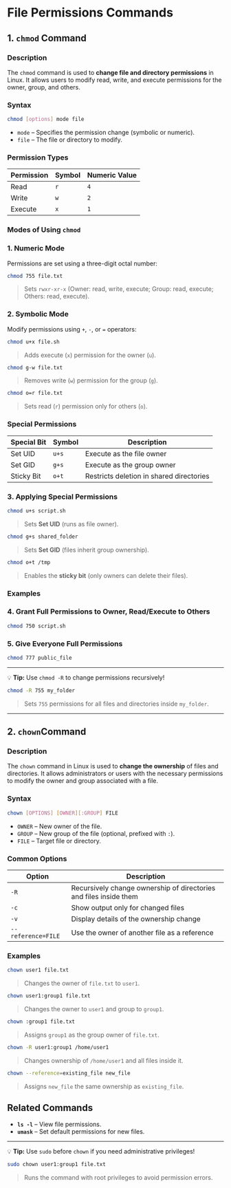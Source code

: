 # File Permissions Commands

## 1. `chmod` Command

### Description
The `chmod` command is used to **change file and directory permissions** in Linux. It allows users to modify read, write, and execute permissions for the owner, group, and others.

### Syntax
```sh
chmod [options] mode file
```
- `mode` – Specifies the permission change (symbolic or numeric).<br>
- `file` – The file or directory to modify.

### Permission Types
| Permission | Symbol | Numeric Value |
|------------|--------|---------------|
| Read       | `r`    | `4`           |
| Write      | `w`    | `2`           |
| Execute    | `x`    | `1`           |

### Modes of Using `chmod`

### 1️. Numeric Mode
Permissions are set using a three-digit octal number:
```sh
chmod 755 file.txt
```
> Sets `rwxr-xr-x` (Owner: read, write, execute; Group: read, execute; Others: read, execute).

### 2️. Symbolic Mode
Modify permissions using `+`, `-`, or `=` operators:
```sh
chmod u+x file.sh
```
> Adds execute (`x`) permission for the owner (`u`).

```sh
chmod g-w file.txt
```
> Removes write (`w`) permission for the group (`g`).

```sh
chmod o=r file.txt
```
> Sets read (`r`) permission only for others (`o`).

### Special Permissions
| Special Bit | Symbol | Description |
|-------------|--------|-------------|
| Set UID     | `u+s`  | Execute as the file owner |
| Set GID     | `g+s`  | Execute as the group owner |
| Sticky Bit  | `o+t`  | Restricts deletion in shared directories |

### 3️. Applying Special Permissions
```sh
chmod u+s script.sh
```
> Sets **Set UID** (runs as file owner).

```sh
chmod g+s shared_folder
```
> Sets **Set GID** (files inherit group ownership).

```sh
chmod o+t /tmp
```
> Enables the **sticky bit** (only owners can delete their files).

### Examples

### 4️. Grant Full Permissions to Owner, Read/Execute to Others
```sh
chmod 750 script.sh
```

### 5. Give Everyone Full Permissions
```sh
chmod 777 public_file
```

---
💡 **Tip:** Use `chmod -R` to change permissions recursively!
```sh
chmod -R 755 my_folder
```
> Sets `755` permissions for all files and directories inside `my_folder`.


---

## 2. `chown`Command

### Description
The `chown` command in Linux is used to **change the ownership** of files and directories. It allows administrators or users with the necessary permissions to modify the owner and group associated with a file.

### Syntax
```sh
chown [OPTIONS] [OWNER][:GROUP] FILE
```
- `OWNER` – New owner of the file.<br>
- `GROUP` – New group of the file (optional, prefixed with `:`).<br>
- `FILE` – Target file or directory.

### Common Options
| Option | Description |
|--------|------------|
| `-R`   | Recursively change ownership of directories and files inside them |
| `-c`   | Show output only for changed files |
| `-v`   | Display details of the ownership change |
| `--reference=FILE` | Use the owner of another file as a reference |

### Examples

```sh
chown user1 file.txt
```
> Changes the owner of `file.txt` to `user1`.

```sh
chown user1:group1 file.txt
```
> Changes the owner to `user1` and group to `group1`.

```sh
chown :group1 file.txt
```
> Assigns `group1` as the group owner of `file.txt`.

```sh
chown -R user1:group1 /home/user1
```
> Changes ownership of `/home/user1` and all files inside it.

```sh
chown --reference=existing_file new_file
```
> Assigns `new_file` the same ownership as `existing_file`.


## Related Commands
- **`ls -l`** – View file permissions.
- **`umask`** – Set default permissions for new files.


---
💡 **Tip:** Use `sudo` before `chown` if you need administrative privileges!
```sh
sudo chown user1:group1 file.txt
```
> Runs the command with root privileges to avoid permission errors.

